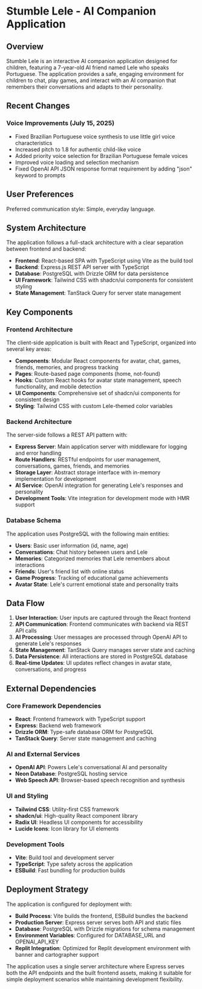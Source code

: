 # Stumble Lele - AI Companion Application

## Overview

Stumble Lele is an interactive AI companion application designed for children, featuring a 7-year-old AI friend named Lele who speaks Portuguese. The application provides a safe, engaging environment for children to chat, play games, and interact with an AI companion that remembers their conversations and adapts to their personality.

## Recent Changes

### Voice Improvements (July 15, 2025)
- Fixed Brazilian Portuguese voice synthesis to use little girl voice characteristics
- Increased pitch to 1.8 for authentic child-like voice
- Added priority voice selection for Brazilian Portuguese female voices
- Improved voice loading and selection mechanism
- Fixed OpenAI API JSON response format requirement by adding "json" keyword to prompts

## User Preferences

Preferred communication style: Simple, everyday language.

## System Architecture

The application follows a full-stack architecture with a clear separation between frontend and backend:

- **Frontend**: React-based SPA with TypeScript using Vite as the build tool
- **Backend**: Express.js REST API server with TypeScript
- **Database**: PostgreSQL with Drizzle ORM for data persistence
- **UI Framework**: Tailwind CSS with shadcn/ui components for consistent styling
- **State Management**: TanStack Query for server state management

## Key Components

### Frontend Architecture

The client-side application is built with React and TypeScript, organized into several key areas:

- **Components**: Modular React components for avatar, chat, games, friends, memories, and progress tracking
- **Pages**: Route-based page components (home, not-found)
- **Hooks**: Custom React hooks for avatar state management, speech functionality, and mobile detection
- **UI Components**: Comprehensive set of shadcn/ui components for consistent design
- **Styling**: Tailwind CSS with custom Lele-themed color variables

### Backend Architecture

The server-side follows a REST API pattern with:

- **Express Server**: Main application server with middleware for logging and error handling
- **Route Handlers**: RESTful endpoints for user management, conversations, games, friends, and memories
- **Storage Layer**: Abstract storage interface with in-memory implementation for development
- **AI Service**: OpenAI integration for generating Lele's responses and personality
- **Development Tools**: Vite integration for development mode with HMR support

### Database Schema

The application uses PostgreSQL with the following main entities:

- **Users**: Basic user information (id, name, age)
- **Conversations**: Chat history between users and Lele
- **Memories**: Categorized memories that Lele remembers about interactions
- **Friends**: User's friend list with online status
- **Game Progress**: Tracking of educational game achievements
- **Avatar State**: Lele's current emotional state and personality traits

## Data Flow

1. **User Interaction**: User inputs are captured through the React frontend
2. **API Communication**: Frontend communicates with backend via REST API calls
3. **AI Processing**: User messages are processed through OpenAI API to generate Lele's responses
4. **State Management**: TanStack Query manages server state and caching
5. **Data Persistence**: All interactions are stored in PostgreSQL database
6. **Real-time Updates**: UI updates reflect changes in avatar state, conversations, and progress

## External Dependencies

### Core Framework Dependencies
- **React**: Frontend framework with TypeScript support
- **Express**: Backend web framework
- **Drizzle ORM**: Type-safe database ORM for PostgreSQL
- **TanStack Query**: Server state management and caching

### AI and External Services
- **OpenAI API**: Powers Lele's conversational AI and personality
- **Neon Database**: PostgreSQL hosting service
- **Web Speech API**: Browser-based speech recognition and synthesis

### UI and Styling
- **Tailwind CSS**: Utility-first CSS framework
- **shadcn/ui**: High-quality React component library
- **Radix UI**: Headless UI components for accessibility
- **Lucide Icons**: Icon library for UI elements

### Development Tools
- **Vite**: Build tool and development server
- **TypeScript**: Type safety across the application
- **ESBuild**: Fast bundling for production builds

## Deployment Strategy

The application is configured for deployment with:

- **Build Process**: Vite builds the frontend, ESBuild bundles the backend
- **Production Server**: Express server serves both API and static files
- **Database**: PostgreSQL with Drizzle migrations for schema management
- **Environment Variables**: Configured for DATABASE_URL and OPENAI_API_KEY
- **Replit Integration**: Optimized for Replit development environment with banner and cartographer support

The application uses a single server architecture where Express serves both the API endpoints and the built frontend assets, making it suitable for simple deployment scenarios while maintaining development flexibility.
